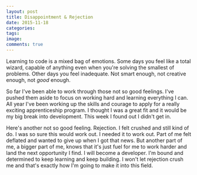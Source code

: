 ```yaml
---
layout: post
title: Disappointment & Rejection
date: 2015-11-18
categories:
tags:
image:
comments: true
---
```


Learning to code is a mixed bag of emotions. Some days you feel like a total wizard, capable of anything even when you're solving the smallest of problems. Other days you feel inadequate. Not smart enough, not creative enough, not *good* enough. 

So far I've been able to work through those not so good feelings. I've pushed them aside to focus on working hard and learning everything I can. All year I've been working up the skills and courage to apply for a really exciting apprenticeship program. I thought I was a great fit and it would be my big break into development. This week I found out I didn't get in.

Here's another not so good feeling. Rejection. I felt crushed and still kind of do. I was so sure this would work out. I needed it to work out. Part of me felt deflated and wanted to give up when I got that news. But another part of me, a bigger part of me, knows that it's just fuel for me to work harder and land the next opportunity I find. I will become a developer. I'm bound and determined to keep learning and keep building. I won't let rejection crush me and that's exactly how I'm going to make it into this field.